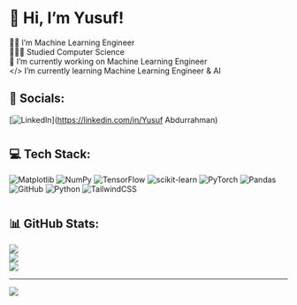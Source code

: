 # 👋 Hi, I’m Yusuf!
  👨‍💻 I’m Machine Learning Engineer<br> 👨🏻‍🎓 Studied Computer Science<br> 🤖 I’m currently working on Machine Learning Engineer<br>  </> I’m currently learning Machine Learning Engineer & AI


## <h2>💬 Socials:</h2>
[![LinkedIn](https://img.shields.io/badge/LinkedIn-%230077B5.svg?logo=linkedin&logoColor=white)](https://linkedin.com/in/Yusuf Abdurrahman) 

# <h2>💻 Tech Stack:</h2>
![Matplotlib](https://img.shields.io/badge/Matplotlib-%23ffffff.svg?style=for-the-badge&logo=Matplotlib&logoColor=black) ![NumPy](https://img.shields.io/badge/numpy-%23013243.svg?style=for-the-badge&logo=numpy&logoColor=white) ![TensorFlow](https://img.shields.io/badge/TensorFlow-%23FF6F00.svg?style=for-the-badge&logo=TensorFlow&logoColor=white) ![scikit-learn](https://img.shields.io/badge/scikit--learn-%23F7931E.svg?style=for-the-badge&logo=scikit-learn&logoColor=white) ![PyTorch](https://img.shields.io/badge/PyTorch-%23EE4C2C.svg?style=for-the-badge&logo=PyTorch&logoColor=white) ![Pandas](https://img.shields.io/badge/pandas-%23150458.svg?style=for-the-badge&logo=pandas&logoColor=white) ![GitHub](https://img.shields.io/badge/github-%23121011.svg?style=for-the-badge&logo=github&logoColor=white) ![Python](https://img.shields.io/badge/python-3670A0?style=for-the-badge&logo=python&logoColor=ffdd54) ![TailwindCSS](https://img.shields.io/badge/tailwindcss-%2338B2AC.svg?style=for-the-badge&logo=tailwind-css&logoColor=white)
# <h2>📊 GitHub Stats:</h2>
![](https://github-readme-stats.vercel.app/api?username=YusufAbdurrahmann&theme=dark&hide_border=true&include_all_commits=true&count_private=false)<br/>
![](https://nirzak-streak-stats.vercel.app/?user=YusufAbdurrahmann&theme=dark&hide_border=true)<br/>
![](https://github-readme-stats.vercel.app/api/top-langs/?username=YusufAbdurrahmann&theme=dark&hide_border=true&include_all_commits=true&count_private=false&layout=compact)

---
[![](https://visitcount.itsvg.in/api?id=YusufAbdurrahmann&icon=0&color=0)](https://visitcount.itsvg.in)

<!-- Proudly created with GPRM ( https://gprm.itsvg.in ) -->
